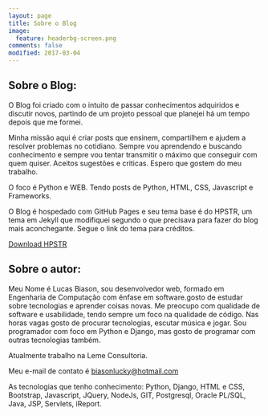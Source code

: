 ```yaml
---
layout: page
title: Sobre o Blog
image:
  feature: headerbg-screen.png
comments: false
modified: 2017-03-04
---
```


## Sobre o Blog:
O Blog foi criado com o intuito de passar conhecimentos adquiridos e discutir novos, partindo de um projeto pessoal que planejei há um tempo depois que me formei.

Minha missão aqui é criar posts que ensinem, compartilhem e ajudem a resolver problemas no cotidiano. Sempre vou aprendendo e buscando conhecimento e sempre vou tentar transmitir o máximo que conseguir com quem quiser. Aceitos sugestões  e criticas. Espero que gostem do meu trabalho.

O foco é Python e WEB. Tendo posts de Python, HTML, CSS, Javascript e Frameworks.

O Blog é hospedado com GitHub Pages e seu tema base é do HPSTR, um tema em Jekyll que modifiquei segundo o que precisava para fazer do blog mais aconchegante. Segue o link do tema para créditos.
<div markdown="0"><a href="https://github.com/mmistakes/hpstr-jekyll-theme" class="btn btn-success">Download HPSTR</a></div>


## Sobre o autor:

Meu Nome é Lucas Biason, sou desenvolvedor web, formado em Engenharia de Computação com ênfase em software.gosto de estudar sobre tecnologias e aprender coisas novas. Me preocupo com qualidade de software e usabilidade, tendo sempre um foco na qualidade de código. Nas horas vagas gosto de procurar tecnologias, escutar música e jogar. Sou programador com foco em Python e Django, mas gosto de programar com outras tecnologias também.

Atualmente trabalho na Leme Consultoria.

Meu e-mail de contato é biasonlucky@hotmail.com 

As tecnologias que tenho conhecimento: Python, Django, HTML e CSS, Bootstrap, Javascript, JQuery, NodeJs, GIT, Postgresql, Oracle PL/SQL, Java, JSP, Servlets, iReport.
